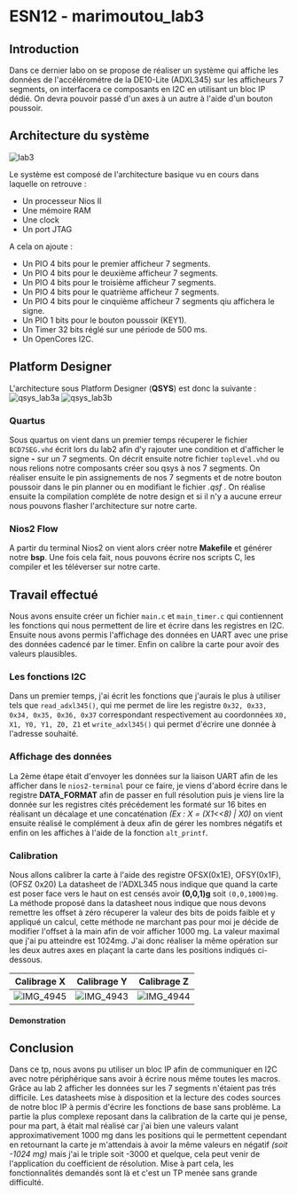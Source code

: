# ESN12 - marimoutou_lab3
## Introduction
Dans ce dernier labo on se propose de réaliser un système qui affiche les données de l'accélérométre de la DE10-Lite (ADXL345) sur les afficheurs 7 segments, on interfacera ce composants en I2C en utilisant un bloc IP dédié. On devra pouvoir passé d'un axes à un autre à l'aide d'un bouton poussoir. 

## Architecture du système

![lab3](https://github.com/ESN2024/marimoutou_lab3/assets/97475510/0bf8a712-ad1c-4987-96b6-7ebd02fd16e2)

Le système est composé de l'architecture basique vu en cours dans laquelle on retrouve :

* Un processeur Nios II
* Une mémoire RAM
* Une clock
* Un port JTAG

A cela on ajoute :

* Un PIO 4 bits pour le premier afficheur 7 segments.
* Un PIO 4 bits pour le deuxième afficheur 7 segments.
* Un PIO 4 bits pour le troisième afficheur 7 segments.
* Un PIO 4 bits pour le quatrième afficheur 7 segments.
* Un PIO 4 bits pour le cinquième afficheur 7 segments qiu affichera le signe.
* Un PIO 1 bits pour le bouton poussoir (KEY1).
* Un Timer 32 bits réglé sur une période de 500 ms.
* Un OpenCores I2C.
  
## Platform Designer
L'architecture sous Platform Designer (**QSYS**) est donc la suivante :
![qsys_lab3a](https://github.com/ESN2024/marimoutou_lab3/assets/97475510/8aede823-c162-4c98-b972-ea7923b36dc9)
![qsys_lab3b](https://github.com/ESN2024/marimoutou_lab3/assets/97475510/f812668e-f963-47e8-9d19-cd00a333582e)


### Quartus

Sous quartus on vient dans un premier temps récuperer le fichier `BCD7SEG.vhd` écrit lors du lab2 afin d'y rajouter une condition et d'afficher le signe **-** sur un 7 segments. On décrit ensuite notre fichier `toplevel.vhd` ou nous relions notre composants créer sou qsys à nos 7 segments.
On réaliser ensuite le pin assignements de nos 7 segments et de notre bouton poussoir dans le pin planner ou en modifiant le fichier *.qsf* . 
On réalise ensuite la compilation compléte de notre design et si il n'y a aucune erreur nous pouvons flasher l'architecture sur notre carte.

### Nios2 Flow
A partir du terminal Nios2 on vient alors créer notre **Makefile** et générer notre **bsp**.
Une fois cela fait, nous pouvons écrire nos scripts C, les compiler et les téléverser sur notre carte.

## Travail effectué
Nous avons ensuite créer un fichier `main.c` et  `main_timer.c` qui contiennent les fonctions qui nous permettent de lire et écrire dans les registres en I2C.
Ensuite nous avons permis l'affichage des données en UART avec une prise des données cadencé par le timer.
Enfin on calibre la carte pour avoir des valeurs plausibles.

### Les fonctions I2C

Dans un premier temps, j'ai écrit les fonctions que j'aurais le plus à utiliser tels que `read_adxl345()`, qui me permet de lire les registre `0x32, 0x33, 0x34, 0x35, 0x36, 0x37` correspondant respectivement au coordonnées `X0, X1, Y0, Y1, Z0, Z1` et `write_adxl345()` qui permet d'écrire une donnée à l'adresse souhaité.
### Affichage des données
La 2ème étape était d'envoyer les données sur la liaison UART afin de les afficher dans le `nios2-terminal` pour ce faire, je viens d'abord écrire dans le registre **DATA_FORMAT** afin de passer en full résolution puis je viens lire la donnée sur les registres cités précédement les formaté sur 16 bites en réalisant un décalage et une concaténation *(Ex : X = (X1<<8) | X0)* on vient ensuite réalisé le complément à deux afin de gérer les nombres négatifs et enfin on les affiches à l'aide de la fonction `alt_printf`.

### Calibration

Nous allons calibrer la carte à l'aide des registre OFSX(0x1E), OFSY(0x1F),(OFSZ 0x20)
La datasheet de l'ADXL345 nous indique que quand la carte est poser face vers le haut on est censés avoir **(0,0,1)g** soit `(0,0,1000)mg`. La méthode proposé dans la datasheet nous indique que nous devons remettre les offset à zéro récuperer la valeur des bits de poids faible et y appliqué un calcul, cette méthode ne marchant pas pour moi je décide de modifier l'offset à la main afin de voir afficher 1000 mg. La valeur maximal que j'ai pu atteindre est 1024mg. J'ai donc réaliser la même opération sur les deux autres axes en plaçant la carte dans les positions indiqués ci-dessous.

Calibrage X            |  Calibrage Y              | Calibrage Z
:-------------------------:|:-------------------------:|:-------------------------:
![IMG_4945](https://github.com/ESN2024/marimoutou_lab3/assets/97475510/6da766cf-8351-4b12-bbea-982b0d9a50b5)|![IMG_4943](https://github.com/ESN2024/marimoutou_lab3/assets/97475510/2947f5d2-5703-43b9-9727-bf8ab1df75b6)|![IMG_4944](https://github.com/ESN2024/marimoutou_lab3/assets/97475510/886e0c26-2672-4503-8e52-95e323692c57)


#### Demonstration




## Conclusion
Dans ce tp, nous avons pu utiliser un bloc IP afin de communiquer en I2C avec notre périphérique sans avoir à écrire nous même toutes les macros. Grâce au lab 2 afficher les données sur les 7 segments n'étaient pas trés difficile. Les datasheets mise à disposition et la lecture des codes sources de notre bloc IP à permis d'écrire les fonctions de base sans problème. La partie la plus complexe reposant dans la calibration de la carte qui je pense, pour ma part, à était mal réalisé car j'ai bien une valeurs valant approximativement 1000 mg dans les positions qui le permettent cependant en retournant la carte je m'attendais à avoir la même valeurs en négatif *(soit -1024 mg)* mais j'ai le triple soit -3000 et quelque, cela peut venir de l'application du coefficient de résolution. Mise à part cela, les fonctionnalités demandés sont là et c'est un TP menée sans grande difficulté.

